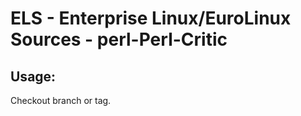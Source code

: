 # ELS - Enterprise Linux/EuroLinux Sources - perl-Perl-Critic
 
## Usage:
  Checkout branch or tag.
